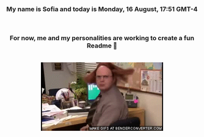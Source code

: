 


<div align="center">
<h3 >My name is Sofia and today is Monday, 16 August, 17:51 GMT-4</h3><br>
<h3 >For now, me and my personalities are working to create a fun Readme 👋
</h3><br>
<img src='img/dwight.gif' alt='working...'/>
</div>
